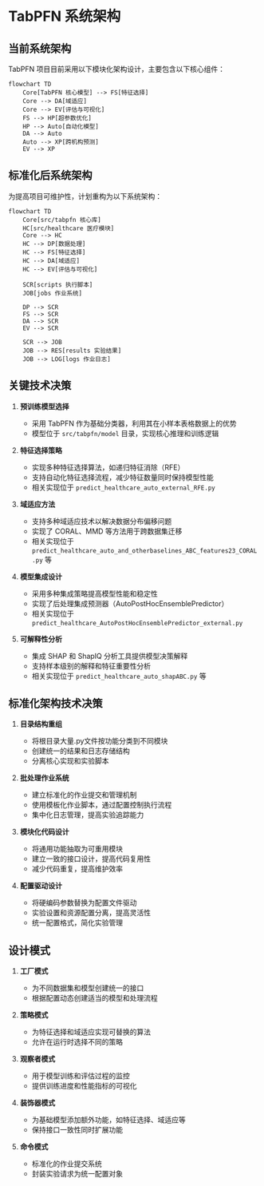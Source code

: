 # TabPFN 系统架构

## 当前系统架构

TabPFN 项目目前采用以下模块化架构设计，主要包含以下核心组件：

```mermaid
flowchart TD
    Core[TabPFN 核心模型] --> FS[特征选择]
    Core --> DA[域适应]
    Core --> EV[评估与可视化]
    FS --> HP[超参数优化]
    HP --> Auto[自动化模型]
    DA --> Auto
    Auto --> XP[跨机构预测]
    EV --> XP
```

## 标准化后系统架构

为提高项目可维护性，计划重构为以下系统架构：

```mermaid
flowchart TD
    Core[src/tabpfn 核心库]
    HC[src/healthcare 医疗模块]
    Core --> HC
    HC --> DP[数据处理]
    HC --> FS[特征选择]
    HC --> DA[域适应]
    HC --> EV[评估与可视化]
    
    SCR[scripts 执行脚本]
    JOB[jobs 作业系统]
    
    DP --> SCR
    FS --> SCR
    DA --> SCR
    EV --> SCR
    
    SCR --> JOB
    JOB --> RES[results 实验结果]
    JOB --> LOG[logs 作业日志]
```

## 关键技术决策

1. **预训练模型选择**
   - 采用 TabPFN 作为基础分类器，利用其在小样本表格数据上的优势
   - 模型位于 `src/tabpfn/model` 目录，实现核心推理和训练逻辑

2. **特征选择策略**
   - 实现多种特征选择算法，如递归特征消除（RFE）
   - 支持自动化特征选择流程，减少特征数量同时保持模型性能
   - 相关实现位于 `predict_healthcare_auto_external_RFE.py`

3. **域适应方法**
   - 支持多种域适应技术以解决数据分布偏移问题
   - 实现了 CORAL、MMD 等方法用于跨数据集迁移
   - 相关实现位于 `predict_healthcare_auto_and_otherbaselines_ABC_features23_CORAL.py` 等

4. **模型集成设计**
   - 采用多种集成策略提高模型性能和稳定性
   - 实现了后处理集成预测器（AutoPostHocEnsemblePredictor）
   - 相关实现位于 `predict_healthcare_AutoPostHocEnsemblePredictor_external.py`

5. **可解释性分析**
   - 集成 SHAP 和 ShapIQ 分析工具提供模型决策解释
   - 支持样本级别的解释和特征重要性分析
   - 相关实现位于 `predict_healthcare_auto_shapABC.py` 等

## 标准化架构技术决策

1. **目录结构重组**
   - 将根目录大量.py文件按功能分类到不同模块
   - 创建统一的结果和日志存储结构
   - 分离核心实现和实验脚本

2. **批处理作业系统**
   - 建立标准化的作业提交和管理机制
   - 使用模板化作业脚本，通过配置控制执行流程
   - 集中化日志管理，提高实验追踪能力

3. **模块化代码设计**
   - 将通用功能抽取为可重用模块
   - 建立一致的接口设计，提高代码复用性
   - 减少代码重复，提高维护效率

4. **配置驱动设计**
   - 将硬编码参数替换为配置文件驱动
   - 实验设置和资源配置分离，提高灵活性
   - 统一配置格式，简化实验管理

## 设计模式

1. **工厂模式**
   - 为不同数据集和模型创建统一的接口
   - 根据配置动态创建适当的模型和处理流程

2. **策略模式**
   - 为特征选择和域适应实现可替换的算法
   - 允许在运行时选择不同的策略

3. **观察者模式**
   - 用于模型训练和评估过程的监控
   - 提供训练进度和性能指标的可视化

4. **装饰器模式**
   - 为基础模型添加额外功能，如特征选择、域适应等
   - 保持接口一致性同时扩展功能

5. **命令模式**
   - 标准化的作业提交系统
   - 封装实验请求为统一配置对象 